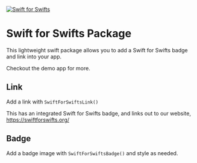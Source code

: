 [![Swift for Swifts](https://img.shields.io/badge/SWIFT-FOR%20SWIFTS-F6AF41?style=flat&labelColor=476B64&logo=swift&logoColor=F6AF41)](https://swiftforswifts.org)

# Swift for Swifts Package

This lightweight swift package allows you to add a Swift for Swifts badge and link into your app.

Checkout the demo app for more.


## Link

Add a link with `SwiftForSwiftsLink()`

This has an integrated Swift for Swifts badge, and links out to our website, https://swiftforswifts.org/

## Badge

Add a badge image with `SwiftForSwiftsBadge()` and style as needed.
